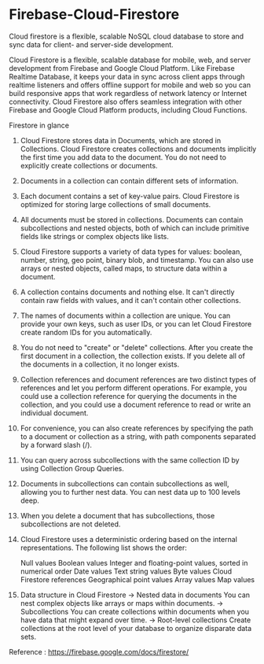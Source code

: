 # Firebase-Cloud-Firestore
Cloud firestore is a flexible, scalable NoSQL cloud database to store and sync data for client- and server-side development.

Cloud Firestore is a flexible, scalable database for mobile, web, and server development from Firebase and Google Cloud Platform. Like Firebase Realtime Database, it keeps your data in sync across client apps through realtime listeners and offers offline support for mobile and web so you can build responsive apps that work regardless of network latency or Internet connectivity. Cloud Firestore also offers seamless integration with other Firebase and Google Cloud Platform products, including Cloud Functions.

Firestore in glance
1. Cloud Firestore stores data in Documents, which are stored in Collections. Cloud Firestore creates collections and documents              implicitly the first time you add data to the document. You do not need to explicitly create collections or documents. 
2. Documents in a collection can contain different sets of information.
3. Each document contains a set of key-value pairs. Cloud Firestore is optimized for storing large collections of small documents.
4. All documents must be stored in collections. Documents can contain subcollections and nested objects, both of which can include primitive fields like strings or complex objects like lists.
5. Cloud Firestore supports a variety of data types for values: boolean, number, string, geo point, binary blob, and timestamp. You can also use arrays or nested objects, called maps, to structure data within a document.
6. A collection contains documents and nothing else. It can't directly contain raw fields with values, and it can't contain other collections.
7. The names of documents within a collection are unique. You can provide your own keys, such as user IDs, or you can let Cloud Firestore create random IDs for you automatically.
8. You do not need to "create" or "delete" collections. After you create the first document in a collection, the collection exists. If you delete all of the documents in a collection, it no longer exists.
9. Collection references and document references are two distinct types of references and let you perform different operations. For example, you could use a collection reference for querying the documents in the collection, and you could use a document reference to read or write an individual document.
10. For convenience, you can also create references by specifying the path to a document or collection as a string, with path components separated by a forward slash (/). 
11. You can query across subcollections with the same collection ID by using Collection Group Queries.
12. Documents in subcollections can contain subcollections as well, allowing you to further nest data. You can nest data up to 100 levels deep.
13. When you delete a document that has subcollections, those subcollections are not deleted.
14. Cloud Firestore uses a deterministic ordering based on the internal representations. The following list shows the order:

    Null values
    Boolean values
    Integer and floating-point values, sorted in numerical order
    Date values
    Text string values
    Byte values
    Cloud Firestore references
    Geographical point values
    Array values
    Map values
15. Data structure in Cloud Firestore
    -> Nested data in documents
    You can nest complex objects like arrays or maps within documents.
    -> Subcollections
    You can create collections within documents when you have data that might expand over time.
    -> Root-level collections
    Create collections at the root level of your database to organize disparate data sets.
    
    
    
Reference : 
https://firebase.google.com/docs/firestore/
